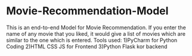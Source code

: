 # Movie-Recommendation-Model
This is an end-to-end Model for Movie Recommendation. If you enter the name of any movie that you liked, it would give a list of movies which are similar to the one which is entered.
Tools used:
1)PyCharm for Python Coding
2)HTML CSS JS for Frontend
3)Python Flask kor backend
